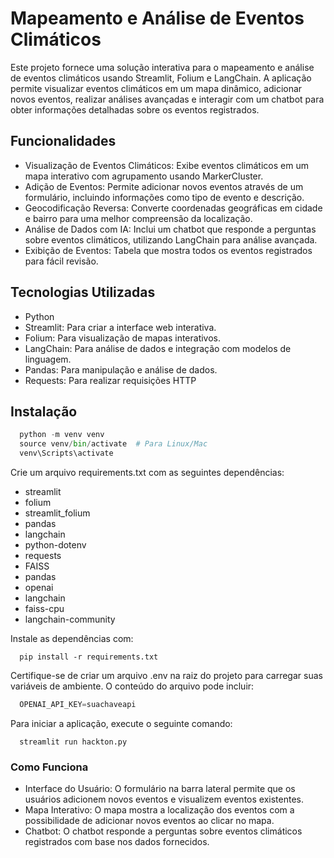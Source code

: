 # Mapeamento e Análise de Eventos Climáticos
Este projeto fornece uma solução interativa para o mapeamento e análise de eventos climáticos usando Streamlit, Folium e LangChain. A aplicação permite visualizar eventos climáticos em um mapa dinâmico, adicionar novos eventos, realizar análises avançadas e interagir com um chatbot para obter informações detalhadas sobre os eventos registrados.

## Funcionalidades
- Visualização de Eventos Climáticos: Exibe eventos climáticos em um mapa interativo com agrupamento usando MarkerCluster.
- Adição de Eventos: Permite adicionar novos eventos através de um formulário, incluindo informações como tipo de evento e descrição.
- Geocodificação Reversa: Converte coordenadas geográficas em cidade e bairro para uma melhor compreensão da localização.
- Análise de Dados com IA: Inclui um chatbot que responde a perguntas sobre eventos climáticos, utilizando LangChain para análise avançada.
- Exibição de Eventos: Tabela que mostra todos os eventos registrados para fácil revisão.

## Tecnologias Utilizadas
- Python
- Streamlit: Para criar a interface web interativa.
- Folium: Para visualização de mapas interativos.
- LangChain: Para análise de dados e integração com modelos de linguagem.
- Pandas: Para manipulação e análise de dados.
- Requests: Para realizar requisições HTTP

## Instalação
```python
  python -m venv venv
  source venv/bin/activate  # Para Linux/Mac
  venv\Scripts\activate
```
Crie um arquivo requirements.txt com as seguintes dependências:
- streamlit
- folium
- streamlit_folium
- pandas
- langchain
- python-dotenv
- requests
- FAISS
- pandas
- openai
- langchain
- faiss-cpu
- langchain-community

Instale as dependências com:
```terminal
  pip install -r requirements.txt
```
Certifique-se de criar um arquivo .env na raiz do projeto para carregar suas variáveis de ambiente. O conteúdo do arquivo pode incluir:
```python
  OPENAI_API_KEY=suachaveapi
```
Para iniciar a aplicação, execute o seguinte comando:
```terminal
  streamlit run hackton.py
```
### Como Funciona
- Interface do Usuário: O formulário na barra lateral permite que os usuários adicionem novos eventos e visualizem eventos existentes.
- Mapa Interativo: O mapa mostra a localização dos eventos com a possibilidade de adicionar novos eventos ao clicar no mapa.
- Chatbot: O chatbot responde a perguntas sobre eventos climáticos registrados com base nos dados fornecidos.
